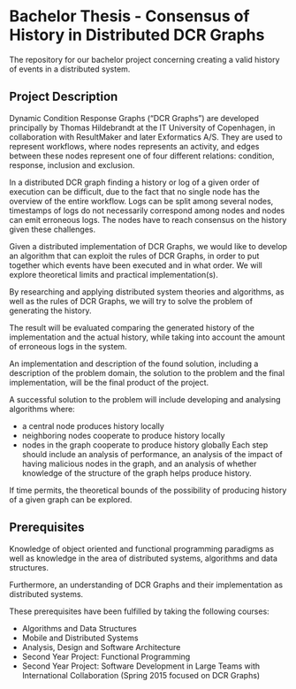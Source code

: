 # Bachelor Thesis - Consensus of History in Distributed DCR Graphs
The repository for our bachelor project concerning creating a valid history of events in a distributed system.

## Project Description

Dynamic Condition Response Graphs (“DCR Graphs”) are developed principally by Thomas Hildebrandt at the IT University of Copenhagen, in collaboration with ResultMaker and later Exformatics A/S. They are used to represent workflows, where nodes represents an activity, and edges between these nodes represent one of four different relations: condition, response, inclusion and exclusion. 

In a distributed DCR graph finding a history or log of a given order of execution can be difficult, due to the fact that no single node has the overview of the entire workflow. Logs can be split among several nodes, timestamps of logs do not necessarily correspond among nodes and nodes can emit erroneous logs. The nodes have to reach consensus on the history given these challenges. 

Given a distributed implementation of DCR Graphs, we would like to develop an algorithm that can exploit the rules of DCR Graphs, in order to put together which events have been executed and in what order. We will explore theoretical limits and practical implementation(s). 

By researching and applying distributed system theories and algorithms, as well as the rules of DCR Graphs, we will try to solve the problem of generating the history. 

The result will be evaluated comparing the generated history of the implementation and the actual history, while taking into account the amount of erroneous logs in the system. 

An implementation and description of the found solution, including a description of the problem domain, the solution to the problem and the final implementation, will be the final product of the project. 

A successful solution to the problem will include developing and analysing algorithms where: 
- a central node produces history locally
- neighboring nodes cooperate to produce history locally
- nodes in the graph cooperate to produce history globally
Each step should include an analysis of performance, an analysis of the impact of having malicious nodes in the graph, and an analysis of whether knowledge of the structure of the graph helps produce history. 

If time permits, the theoretical bounds of the possibility of producing history of a given graph can be explored.


## Prerequisites
Knowledge of object oriented and functional programming paradigms as well as knowledge in the area of distributed systems, algorithms and data structures. 

Furthermore, an understanding of DCR Graphs and their implementation as distributed systems. 

These prerequisites have been fulfilled by taking the following courses: 
- Algorithms and Data Structures
- Mobile and Distributed Systems
- Analysis, Design and Software Architecture
- Second Year Project: Functional Programming
- Second Year Project: Software Development in Large Teams with International Collaboration (Spring 2015 focused on DCR Graphs) 
